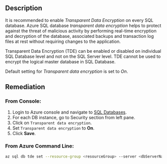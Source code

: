 ## Description

It is recommended to enable *Transparent Data Encryption* on every SQL database. Azure SQL database *transparent data encryption* helps to protect against the threat of malicious activity by performing real-time encryption and decryption of the database, associated backups and transaction log files at rest without requiring changes to the application.

Transparent Data Encryption (TDE) can be enabled or disabled on individual SQL Database level and not on the SQL Server level. TDE cannot be used to encrypt the logical master database in SQL Database.

Default setting for *Transparent data encryption* is set to *On*.

## Remediation

### From Console:

1. Login to Azure console and navigate to [SQL Databases](https://portal.azure.com/#create/Microsoft.SQLDatabase).
2. For each DB instance, go to Security section from left pane.
3. Click on `Transparent data encryption`.
4. Set `Transparent data encryption` to **On**.
5. Click **Save**.

### From Azure Command Line:

```bash
az sql db tde set --resource-group <resourceGroup> --server <dbServerName> -- database <dbName> --status Enabled
```